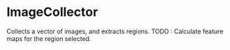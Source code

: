 # ImageCollector
Collects a vector of images, and extracts regions. TODO : Calculate feature maps for the region selected.
